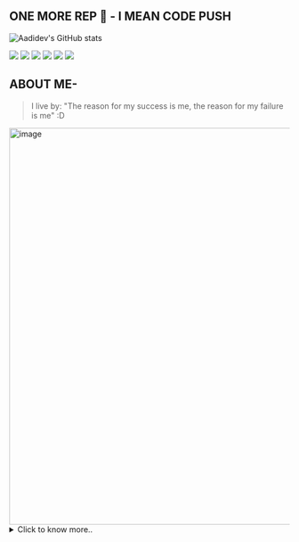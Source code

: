 ## ONE MORE REP 💪 - I MEAN CODE PUSH 
![Aadidev's GitHub stats](https://github-readme-stats.vercel.app/api?username=AadidevRaizada&theme=dark&show_icons=true) 
  <p>
    <img src="https://img.shields.io/badge/-Visual%20Studio%20Code-23A9F2?style=flat-square&logo=Visual%20Studio%20Code&logoColor=white"/>
    <img src="https://img.shields.io/badge/-Github-181717?style=flat-square&logo=GitHub&logoColor=white"/>
    <img src="https://img.shields.io/badge/-NPM-CB3837?style=flat-square&logo=NPM&logoColor=white"/>
    <img src="https://img.shields.io/badge/-Vue.js-42B883?style=flat-square&logo=Vue.js&logoColor=white"/>
    <img src="https://img.shields.io/badge/-HTML5-E34F26?style=flat-square&logo=HTML5&logoColor=white"/>
    <img src="https://img.shields.io/badge/-CSS3-1572B6?style=flat-square&logo=CSS3&logoColor=white"/>
  </p>
</p>

## ABOUT ME-

>I live by: "The reason for my success is me, the reason for my failure is me" :D
<img width="1356" height="712" alt="image" src="https://github.com/user-attachments/assets/7a933331-544d-4e16-9621-ac9cc00776d2" />

<details>
  <summary>Click to know more..</summary><br/>
<h1> MY ACHIEVEMENTS- </h1>

1) <h3>Won LIVEAI Global - 2025 in multiple categories, including - UAI Gold, -Global AI/ML Honourable Mention, -Global Development Honourable Mention </h3><br>
<img width="720" height="416" alt="image" src="https://github.com/user-attachments/assets/291621b6-1369-4bb1-8f2b-93e24651d84f" />


2) <h3>Qualified out of 100 elite students for free event tickets and attended the NEXT Hackathon at Super AI 2025 in Marina Bay Sands, Placed in the top 10 teams out of 60 </h3><br>
<img width="720" height="416" alt="image" src="https://github.com/user-attachments/assets/30af1f0a-be8a-454a-9f06-1336736ada6b" />

3) <h3>Qualified for Smart India Hackathon 2025, problem statement 25125, out of 295 teams. [Ongoing] </h3> <br>
![WhatsApp Image 2025-09-27 at 12 36 58_4fcaf310](https://github.com/user-attachments/assets/f1415cc6-1e9e-4ad7-9e94-397feea51332)
</details>

<!--
**AadidevRaizada/AadidevRaizada** is a ✨ _special_ ✨ repository because its `README.md` (this file) appears on your GitHub profile.

Here are some ideas to get you started:

- 🔭 I’m currently working on ...
- 🌱 I’m currently learning ...
- 👯 I’m looking to collaborate on ...
- 🤔 I’m looking for help with ...
- 💬 Ask me about ...
- 📫 How to reach me: ...
- 😄 Pronouns: ...
- ⚡ Fun fact: ...
-->
